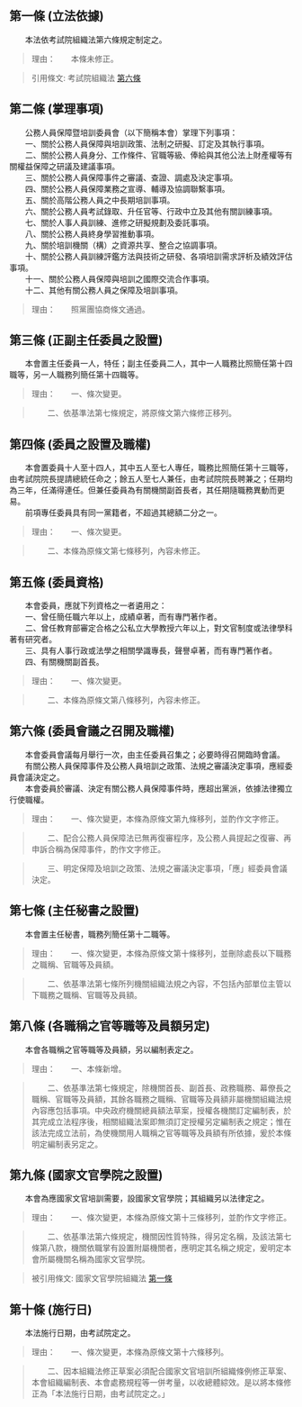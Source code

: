 第一條 (立法依據)
-----------------
　　本法依考試院組織法第六條規定制定之。  
> 理由：　　本條未修正。

> 引用條文: 考試院組織法 [第六條](../../人事其他/組織編制/考試院組織法.md#第六條-考、銓兩部及公培委員會之設置)



第二條 (掌理事項)
-----------------
　　公務人員保障暨培訓委員會（以下簡稱本會）掌理下列事項：  
　　一、關於公務人員保障與培訓政策、法制之研擬、訂定及其執行事項。  
　　二、關於公務人員身分、工作條件、官職等級、俸給與其他公法上財產權等有關權益保障之研議及建議事項。  
　　三、關於公務人員保障事件之審議、查證、調處及決定事項。  
　　四、關於公務人員保障業務之宣導、輔導及協調聯繫事項。  
　　五、關於高階公務人員之中長期培訓事項。  
　　六、關於公務人員考試錄取、升任官等、行政中立及其他有關訓練事項。  
　　七、關於人事人員訓練、進修之研擬規劃及委託事項。  
　　八、關於公務人員終身學習推動事項。  
　　九、關於培訓機關（構）之資源共享、整合之協調事項。  
　　十、關於公務人員訓練評鑑方法與技術之研發、各項培訓需求評析及績效評估事項。  
　　十一、關於公務人員保障與培訓之國際交流合作事項。  
　　十二、其他有關公務人員之保障及培訓事項。  
> 理由：　　照黨團協商條文通過。



第三條 (正副主任委員之設置)
---------------------------
　　本會置主任委員一人，特任；副主任委員二人，其中一人職務比照簡任第十四職等，另一人職務列簡任第十四職等。  
> 理由：　　一、條次變更。

> 　　二、依基準法第七條規定，將原條文第六條修正移列。



第四條 (委員之設置及職權)
-------------------------
　　本會置委員十人至十四人，其中五人至七人專任，職務比照簡任第十三職等，由考試院院長提請總統任命之；餘五人至七人兼任，由考試院院長聘兼之；任期均為三年，任滿得連任。但兼任委員為有關機關副首長者，其任期隨職務異動而更易。  
　　前項專任委員具有同一黨籍者，不超過其總額二分之一。  
> 理由：　　一、條次變更。

> 　　二、本條為原條文第七條移列，內容未修正。



第五條 (委員資格)
-----------------
　　本會委員，應就下列資格之一者遴用之：  
　　一、曾任簡任職六年以上，成績卓著，而有專門著作者。  
　　二、曾任教育部審定合格之公私立大學教授六年以上，對文官制度或法律學科著有研究者。  
　　三、具有人事行政或法學之相關學識專長，聲譽卓著，而有專門著作者。  
　　四、有關機關副首長。  
> 理由：　　一、條次變更。

> 　　二、本條為原條文第八條移列，內容未修正。



第六條 (委員會議之召開及職權)
-----------------------------
　　本會委員會議每月舉行一次，由主任委員召集之；必要時得召開臨時會議。  
　　有關公務人員保障事件及公務人員培訓之政策、法規之審議決定事項，應經委員會議決定之。  
　　本會委員於審議、決定有關公務人員保障事件時，應超出黨派，依據法律獨立行使職權。  
> 理由：　　一、條次變更，本條為原條文第九條移列，並酌作文字修正。

> 　　二、配合公務人員保障法已無再復審程序，及公務人員提起之復審、再申訴合稱為保障事件，酌作文字修正。

> 　　三、明定保障及培訓之政策、法規之審議決定事項，「應」經委員會議決定。



第七條 (主任秘書之設置)
-----------------------
　　本會置主任秘書，職務列簡任第十二職等。  
> 理由：　　一、條次變更，本條為原條文第十條移列，並刪除處長以下職務之職稱、官職等及員額。

> 　　二、依基準法第七條所列機關組織法規之內容，不包括內部單位主管以下職務之職稱、官職等及員額。



第八條 (各職稱之官等職等及員額另定)
-----------------------------------
　　本會各職稱之官等職等及員額，另以編制表定之。  
> 理由：　　一、本條新增。

> 　　二、依基準法第七條規定，除機關首長、副首長、政務職務、幕僚長之職稱、官職等及員額，其餘各職務之職稱、官職等及員額非屬機關組織法規內容應包括事項。中央政府機關總員額法草案，授權各機關訂定編制表，於其完成立法程序後，相關組織法案即無須訂定授權另定編制表之規定；惟在該法完成立法前，為使機關用人職稱之官等職等及員額有所依據，爰於本條明定編制表另定之。



第九條 (國家文官學院之設置)
---------------------------
　　本會為應國家文官培訓需要，設國家文官學院；其組織另以法律定之。  
> 理由：　　一、條次變更，本條為原條文第十三條移列，並酌作文字修正。

> 　　二、依基準法第六條規定，機關因性質特殊，得另定名稱，及該法第七條第八款，機關依職掌有設置附屬機關者，應明定其名稱之規定，爰明定本會所屬機關名稱為國家文官學院。

> 被引用條文: 國家文官學院組織法 [第一條](../../人事其他/組織編制/國家文官學院組織法.md#第一條-立法依據)



第十條 (施行日)
---------------
　　本法施行日期，由考試院定之。  
> 理由：　　一、條次變更，本條為原條文第十六條移列。

> 　　二、因本組織法修正草案必須配合國家文官培訓所組織條例修正草案、本會組織編制表、本會處務規程等一併考量，以收總體綜效。是以將本條修正為「本法施行日期，由考試院定之。」